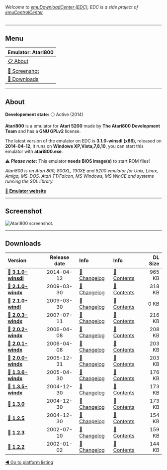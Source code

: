 ###### Welcome to [emuDownloadCenter (EDC)](https://github.com/PhoenixInteractiveNL/emuDownloadCenter/wiki/), EDC is a side project of [emuControlCenter](https://github.com/PhoenixInteractiveNL/emuControlCenter/wiki/)
***
## Menu
| **Emulator: Atari800** |
|:---------|
| [:clipboard: About](#about) |
| [:sunrise: Screenshot](#screenshot) |
| [:floppy_disk: Downloads](#downloads) |
***
## About
**Developement state:** :white_circle: Active (2014)

**Atari800** is a emulator for **Atari 5200** made by **The Atari800 Development Team** and has a **GNU GPLv2** license.

The latest version of the emulator on EDC is **3.1.0-winsdl (x86)**, released on **2014-04-12**, it runs on **Windows XP,Vista,7,8,10**, you can start this emulator with **atari800.exe**.

:warning: _**Please note:**_ This emulator **needs BIOS image(s)** to start ROM files!

_Atari800 is an Atari 800, 800XL, 130XE and 5200 emulator for Unix, Linux, Amiga, MS-DOS, Atari TT/Falcon, MS Windows, MS WinCE and systems running the SDL library._

[:link: **Emulator website**](http://atari800.sourceforge.net)
***
## Screenshot
![](https://raw.githubusercontent.com/PhoenixInteractiveNL/emuDownloadCenter/master/hooks/atari800/emulator_screenshot_01.jpg "Atari800 screenshot.")
***
## Downloads
| Version  | Release date  | Info       | Info       | DL Size    |
|:---------|:-------------:|:-----------|:-----------|-----------:|
| [:floppy_disk: **3.1.0-winsdl**](https://github.com/PhoenixInteractiveNL/edc-repo0001/raw/master/atari800/3.1.0-winsdl.7z) | 2014-04-12 | [:page_facing_up: Changelog](https://github.com/PhoenixInteractiveNL/edc-repo0001/blob/master/atari800/3.1.0-winsdl_changelog.txt) | [:mag_right: Contents](https://github.com/PhoenixInteractiveNL/edc-repo0001/blob/master/atari800/3.1.0-winsdl_contents.txt) | 965 KB |
| [:floppy_disk: **2.1.0-windx**](https://github.com/PhoenixInteractiveNL/edc-repo0001/raw/master/atari800/2.1.0-windx.7z) | 2009-03-30 | [:page_facing_up: Changelog](https://github.com/PhoenixInteractiveNL/edc-repo0001/blob/master/atari800/2.1.0-windx_changelog.txt) | [:mag_right: Contents](https://github.com/PhoenixInteractiveNL/edc-repo0001/blob/master/atari800/2.1.0-windx_contents.txt) | 318 KB |
| [:floppy_disk: **2.1.0-windl**](https://github.com/PhoenixInteractiveNL/edc-repo0001/raw/master/atari800/2.1.0-windl.7z) | 2009-03-30 | [:page_facing_up: Changelog](https://github.com/PhoenixInteractiveNL/edc-repo0001/blob/master/atari800/2.1.0-windl_changelog.txt) | [:mag_right: Contents](https://github.com/PhoenixInteractiveNL/edc-repo0001/blob/master/atari800/2.1.0-windl_contents.txt) | 0 KB |
| [:floppy_disk: **2.0.3-windx**](https://github.com/PhoenixInteractiveNL/edc-repo0001/raw/master/atari800/2.0.3-windx.7z) | 2007-07-11 | [:page_facing_up: Changelog](https://github.com/PhoenixInteractiveNL/edc-repo0001/blob/master/atari800/2.0.3-windx_changelog.txt) | [:mag_right: Contents](https://github.com/PhoenixInteractiveNL/edc-repo0001/blob/master/atari800/2.0.3-windx_contents.txt) | 216 KB |
| [:floppy_disk: **2.0.2-windx**](https://github.com/PhoenixInteractiveNL/edc-repo0001/raw/master/atari800/2.0.2-windx.7z) | 2006-04-08 | [:page_facing_up: Changelog](https://github.com/PhoenixInteractiveNL/edc-repo0001/blob/master/atari800/2.0.2-windx_changelog.txt) | [:mag_right: Contents](https://github.com/PhoenixInteractiveNL/edc-repo0001/blob/master/atari800/2.0.2-windx_contents.txt) | 208 KB |
| [:floppy_disk: **2.0.1-windx**](https://github.com/PhoenixInteractiveNL/edc-repo0001/raw/master/atari800/2.0.1-windx.7z) | 2006-04-08 | [:page_facing_up: Changelog](https://github.com/PhoenixInteractiveNL/edc-repo0001/blob/master/atari800/2.0.1-windx_changelog.txt) | [:mag_right: Contents](https://github.com/PhoenixInteractiveNL/edc-repo0001/blob/master/atari800/2.0.1-windx_contents.txt) | 203 KB |
| [:floppy_disk: **2.0.0-windx**](https://github.com/PhoenixInteractiveNL/edc-repo0001/raw/master/atari800/2.0.0-windx.7z) | 2005-12-31 | [:page_facing_up: Changelog](https://github.com/PhoenixInteractiveNL/edc-repo0001/blob/master/atari800/2.0.0-windx_changelog.txt) | [:mag_right: Contents](https://github.com/PhoenixInteractiveNL/edc-repo0001/blob/master/atari800/2.0.0-windx_contents.txt) | 203 KB |
| [:floppy_disk: **1.3.6-windx**](https://github.com/PhoenixInteractiveNL/edc-repo0001/raw/master/atari800/1.3.6-windx.7z) | 2005-04-30 | [:page_facing_up: Changelog](https://github.com/PhoenixInteractiveNL/edc-repo0001/blob/master/atari800/1.3.6-windx_changelog.txt) | [:mag_right: Contents](https://github.com/PhoenixInteractiveNL/edc-repo0001/blob/master/atari800/1.3.6-windx_contents.txt) | 176 KB |
| [:floppy_disk: **1.3.5-windx**](https://github.com/PhoenixInteractiveNL/edc-repo0001/raw/master/atari800/1.3.5-windx.7z) | 2004-12-30 | [:page_facing_up: Changelog](https://github.com/PhoenixInteractiveNL/edc-repo0001/blob/master/atari800/1.3.5-windx_changelog.txt) | [:mag_right: Contents](https://github.com/PhoenixInteractiveNL/edc-repo0001/blob/master/atari800/1.3.5-windx_contents.txt) | 173 KB |
| [:floppy_disk: **1.3.0**](https://github.com/PhoenixInteractiveNL/edc-repo0001/raw/master/atari800/1.3.0.7z) | 2004-12-30 | [:page_facing_up: Changelog](https://github.com/PhoenixInteractiveNL/edc-repo0001/blob/master/atari800/1.3.0_changelog.txt) | [:mag_right: Contents](https://github.com/PhoenixInteractiveNL/edc-repo0001/blob/master/atari800/1.3.0_contents.txt) | 173 KB |
| [:floppy_disk: **1.2.5**](https://github.com/PhoenixInteractiveNL/edc-repo0001/raw/master/atari800/1.2.5.7z) | 2004-12-30 | [:page_facing_up: Changelog](https://github.com/PhoenixInteractiveNL/edc-repo0001/blob/master/atari800/1.2.5_changelog.txt) | [:mag_right: Contents](https://github.com/PhoenixInteractiveNL/edc-repo0001/blob/master/atari800/1.2.5_contents.txt) | 154 KB |
| [:floppy_disk: **1.2.3**](https://github.com/PhoenixInteractiveNL/edc-repo0001/raw/master/atari800/1.2.3.7z) | 2002-07-10 | [:page_facing_up: Changelog](https://github.com/PhoenixInteractiveNL/edc-repo0001/blob/master/atari800/1.2.3_changelog.txt) | [:mag_right: Contents](https://github.com/PhoenixInteractiveNL/edc-repo0001/blob/master/atari800/1.2.3_contents.txt) | 159 KB |
| [:floppy_disk: **1.2.2**](https://github.com/PhoenixInteractiveNL/edc-repo0001/raw/master/atari800/1.2.2.7z) | 2002-01-02 | [:page_facing_up: Changelog](https://github.com/PhoenixInteractiveNL/edc-repo0001/blob/master/atari800/1.2.2_changelog.txt) | [:mag_right: Contents](https://github.com/PhoenixInteractiveNL/edc-repo0001/blob/master/atari800/1.2.2_contents.txt) | 144 KB |

[:arrow_backward: Go to platform listing](https://github.com/PhoenixInteractiveNL/emuDownloadCenter/wiki/EDC-Platform-List)
